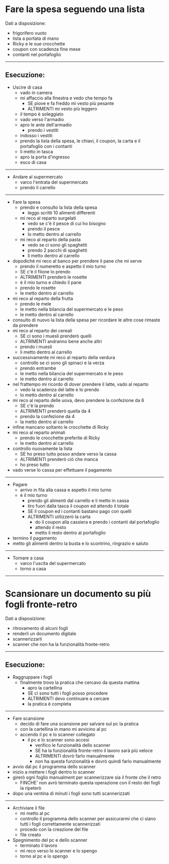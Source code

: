 # Fare la spesa seguendo una lista

Dati a disposizione:
- frigorifero vuoto
- lista a portata di mano
- Ricky e le sue crocchette
- coupon con scadenza fine mese
- contanti nel portafoglio
---

## Esecuzione:

- Uscire di casa
  - vado in camera
  - mi affaccio alla finestra e vedo che tempo fa
     - SE piove e fa freddo mi vesto più pesante
     - ALTRIMENTI mi vesto più leggero
  - il tempo è soleggiato
  - vado verso l'armadio
  - apro le ante dell'armadio
    - prendo i vestiti
  - indosso i vestiti
  - prendo la lista della spesa, le chiavi, il coupon, la carta e il portafoglio con i contanti
  - li metto in tasca
  - apro la porta d'ingresso
  - esco di casa
---
- Andare al supermercato
  - varco l'entrata del supermercato
  - prendo il carrello
---
- Fare la spesa
  - prendo e consulto la lista della spesa
    - leggo scritti 10 alimenti differenti
  - mi reco al reparto surgelati
    - vedo se c'è il pesce di cui ho bisogno
    - prendo il pesce
    - lo metto dentro al carrello
  - mi reco al reparto della pasta
    - vedo se ci sono gli spaghetti
    - prendo 2 pacchi di spaghetti
    - li metto dentro al carrello
 - dopodichè mi reco al banco per prendere il pane che mi serve
   - prendo il numeretto e aspetto il mio turno
   - SE c'è il filone lo prendo
   - ALTRIMENTI prenderò le rosette
   - è il mio turno e chiedo il pane
   - prendo le rosette 
   - le metto dentro al carrello
 - mi reco al reparto della frutta
   - prendo le mele
   - le metto nella bilancia del supermercato e le peso
   - le metto dentro al carrello 
 - consulto di nuovo la lista della spesa per ricordare le altre cose rimaste da prendere
 - mi reco al reparto dei cereali
   - SE ci sono i muesli prenderò quelli
   - ALTRIMENTI andranno bene anche altri
   - prendo i muesli
   - li metto dentro al carrello
 - successivamente mi reco al reparto della verdura
   - controllo se ci sono gli spinaci e la verza
   - prendo entrambe
   - le metto nella bilancia del supermercato e le peso
   - le metto dentro al carrello
 - nel frattempo mi ricordo di dover prendere il latte, vado al reparto
   - vedo la scadenza del latte e lo prendo
   - lo metto dentro al carrello
 - mi reco al reparto delle uova, devo prendere la confezione da 6
   - SE c'è la prendo
   - ALTRIMENTI prenderò quella da 4
   - prendo la confezione da 4
   - la metto dentro al carrello
 - infine mancano soltanto le crocchette di Ricky
 - mi reco al reparto animali
   - prendo le crocchette preferite di Ricky
   - le metto dentro al carrello
 - controllo nuovamente la lista
   - SE ho preso tutto posso andare verso la cassa
   - ALTRIMENTI prenderò ciò che manca
   - ho preso tutto
- vado verse lo cassa per effettuare il pagamento
---
- Pagare
  - arrivo in fila alla cassa e aspetto il mio turno
  - è il mio turno
     - prendo gli alimenti dal carrello e li metto in cassa
     - tiro fuori dalla tasca il coupon ed attendo il totale
     - SE il coupon ed i contanti bastano pago con quelli
     - ALTRIMENTI utilizzerò la carta
       - do il coupon alla cassiera e prendo i contanti dal portafoglio
       - attendo il resto
       - metto il resto dentro al portafoglio
 - termino il pagamento
 - metto gli alimenti dentro la busta e lo scontrino, ringrazio e saluto
 ---
- Tornare a casa
  - varco l'uscita del supermercato
  - torno a casa
---


# Scansionare un documento su più fogli fronte-retro

Dati a disposizione:
- ritrovamento di alcuni fogli
- renderli un documento digitale
- scannerizzarli
- scanner che non ha la funzionalità fronte-retro
---

## Esecuzione:

- Raggruppare i fogli
  - finalmente trovo la pratica che cercavo da questa mattina
    - apro la cartellina
    - SE ci sono tutti i fogli posso procedere
    - ALTRIMENTI devo continuare a cercare
    - la pratica è completa
---
- Fare scansione
  - decido di fare una scansione per salvare sul pc la pratica
  - con la cartellina in mano mi avvicino al pc
  - accendo il pc e lo scanner collegato
    - il pc e lo scanner sono accesi
       - verifico le funzionalità dello scanner 
       - SE ha la funzionalità fronte-retro il lavoro sarà più veloce
       - ALTRIMENTI dovrò farlo manualmente
       - non ha questa funzionalità e dovrò quindi farlo manualmente 
 - avvio dal pc il programma dello scanner
 - inizio a mettere i fogli dentro lo scanner
 - girerò ogni foglio manualment per scannerizzare sia il fronte che il retro
    - FINCHE' non avrò terminato questa operazione con il resto dei fogli la ripeterò
- dopo una ventina di minuti i fogli sono tutti scannerizzati
---
- Archiviare il file
  - mi metto al pc
  - controllo il programma dello scanner per assicurarmi che ci siano tutti i fogli correttamente scannerizzati
  - procedo con la creazione del file
  - file creato
- Spegnimento del pc e dello scanner
  - terminato il lavoro
  - mi reco verso lo scanner e lo spengo
  - torno al pc e lo spengo




